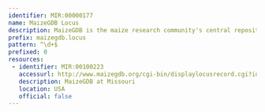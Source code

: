 ```yaml
---
identifier: MIR:00000177
name: MaizeGDB Locus
description: MaizeGDB is the maize research community's central repository for genetics and genomics information.
prefix: maizegdb.locus
pattern: ^\d+$
prefixed: 0
resources:
 - identifier: MIR:00100223
   accessurl: http://www.maizegdb.org/cgi-bin/displaylocusrecord.cgi?id=
   description: MaizeGDB at Missouri
   location: USA
   official: false
---
```

